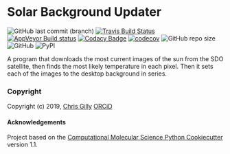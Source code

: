 Solar Background Updater
==============================
[//]: # (Badges)
![GitHub last commit (branch)](https://img.shields.io/github/last-commit/GillySpace27/sunback/master)
[![Travis Build Status](https://travis-ci.com/GillySpace27/sunback.svg?branch=master)](https://travis-ci.com/GillySpace27/sunback)
[![AppVeyor Build status](https://ci.appveyor.com/api/projects/status/ji7e0pm5xxckf6rq/branch/master?svg=true)](https://ci.appveyor.com/project/GillySpace27/sunback/)
[![Codacy Badge](https://api.codacy.com/project/badge/Grade/a47b3701e7544010a4708d923a71fedb)](https://www.codacy.com/manual/GillySpace27/sunback?utm_source=github.com&amp;utm_medium=referral&amp;utm_content=GillySpace27/sunback&amp;utm_campaign=Badge_Grade)
[![codecov](https://codecov.io/gh/GillySpace27/sunback/branch/master/graph/badge.svg)](https://codecov.io/gh/GillySpace27/sunback/branch/master)
![GitHub repo size](https://img.shields.io/github/repo-size/GillySpace27/sunback)
![GitHub](https://img.shields.io/github/license/GillySpace27/sunback)
![PyPI](https://img.shields.io/pypi/v/sunback)

A program that downloads the most current images of the sun from the SDO satellite, then finds the most likely temperature in each pixel. Then it sets each of the images to the desktop background in series. 


### Copyright

Copyright (c) 2019, [Chris Gilly](https://gilly.space) [ORCiD](https://orcid.org/0000-0003-0021-9056)


#### Acknowledgements
 
Project based on the 
[Computational Molecular Science Python Cookiecutter](https://github.com/molssi/cookiecutter-cms) version 1.1.
